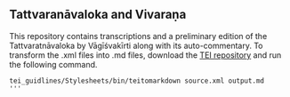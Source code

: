## Tattvaranāvaloka and Vivaraṇa

This repository contains transcriptions and a preliminary edition of the Tattvaratnāvaloka by Vāgīśvakīrti along with its auto-commentary. To transform the .xml files into .md files, download the [TEI repository](https://github.com/TEIC/TEI) and run the following command. 

```
tei_guidlines/Stylesheets/bin/teitomarkdown source.xml output.md
'''
